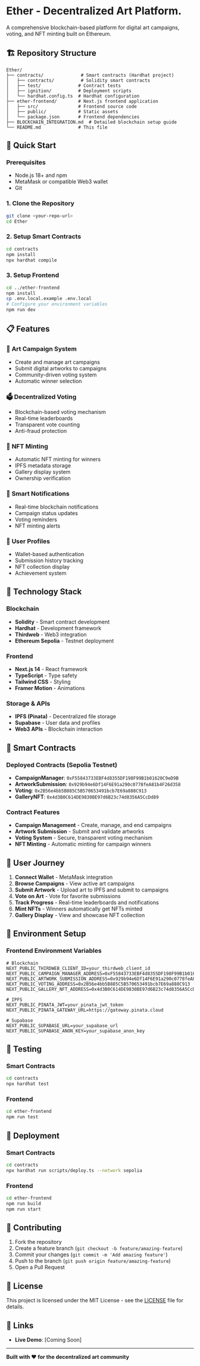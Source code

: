 # Ether - Decentralized Art Platform.

A comprehensive blockchain-based platform for digital art campaigns, voting, and NFT minting built on Ethereum.

## 🏗️ Repository Structure

```
Ether/
├── contracts/              # Smart contracts (Hardhat project)
│   ├── contracts/          # Solidity smart contracts
│   ├── test/              # Contract tests
│   ├── ignition/          # Deployment scripts
│   └── hardhat.config.ts  # Hardhat configuration
├── ether-frontend/        # Next.js frontend application
│   ├── src/               # Frontend source code
│   ├── public/            # Static assets
│   └── package.json       # Frontend dependencies
├── BLOCKCHAIN_INTEGRATION.md  # Detailed blockchain setup guide
└── README.md              # This file
```

## 🚀 Quick Start

### Prerequisites
- Node.js 18+ and npm
- MetaMask or compatible Web3 wallet
- Git

### 1. Clone the Repository
```bash
git clone <your-repo-url>
cd Ether
```

### 2. Setup Smart Contracts
```bash
cd contracts
npm install
npx hardhat compile
```

### 3. Setup Frontend
```bash
cd ../ether-frontend
npm install
cp .env.local.example .env.local
# Configure your environment variables
npm run dev
```

## 📋 Features

### 🎨 **Art Campaign System**
- Create and manage art campaigns
- Submit digital artworks to campaigns
- Community-driven voting system
- Automatic winner selection

### 🗳️ **Decentralized Voting**
- Blockchain-based voting mechanism
- Real-time leaderboards
- Transparent vote counting
- Anti-fraud protection

### 🎯 **NFT Minting**
- Automatic NFT minting for winners
- IPFS metadata storage
- Gallery display system
- Ownership verification

### 🔔 **Smart Notifications**
- Real-time blockchain notifications
- Campaign status updates
- Voting reminders
- NFT minting alerts

### 👤 **User Profiles**
- Wallet-based authentication
- Submission history tracking
- NFT collection display
- Achievement system

## 🔧 Technology Stack

### **Blockchain**
- **Solidity** - Smart contract development
- **Hardhat** - Development framework
- **Thirdweb** - Web3 integration
- **Ethereum Sepolia** - Testnet deployment

### **Frontend**
- **Next.js 14** - React framework
- **TypeScript** - Type safety
- **Tailwind CSS** - Styling
- **Framer Motion** - Animations

### **Storage & APIs**
- **IPFS (Pinata)** - Decentralized file storage
- **Supabase** - User data and profiles
- **Web3 APIs** - Blockchain interaction

## 📱 Smart Contracts

### **Deployed Contracts (Sepolia Testnet)**
- **CampaignManager**: `0xF55843733EBF4d8355DF198F99B1b01620C9eD9B`
- **ArtworkSubmission**: `0x929b94e6Df14F6E91a290c0778feA81b4F26d358`
- **Voting**: `0x2B56e4bb5B885C5B570653491bcb7E69a888C913`
- **GalleryNFT**: `0x4d3B0C614DE9830BE97d6B23c74d8356A5CcDd89`

### **Contract Features**
- **Campaign Management** - Create, manage, and end campaigns
- **Artwork Submission** - Submit and validate artworks
- **Voting System** - Secure, transparent voting mechanism
- **NFT Minting** - Automatic minting for campaign winners

## 🎯 User Journey

1. **Connect Wallet** - MetaMask integration
2. **Browse Campaigns** - View active art campaigns
3. **Submit Artwork** - Upload art to IPFS and submit to campaigns
4. **Vote on Art** - Vote for favorite submissions
5. **Track Progress** - Real-time leaderboards and notifications
6. **Mint NFTs** - Winners automatically get NFTs minted
7. **Gallery Display** - View and showcase NFT collection

## 🔐 Environment Setup

### **Frontend Environment Variables**
```env
# Blockchain
NEXT_PUBLIC_THIRDWEB_CLIENT_ID=your_thirdweb_client_id
NEXT_PUBLIC_CAMPAIGN_MANAGER_ADDRESS=0xF55843733EBF4d8355DF198F99B1b01620C9eD9B
NEXT_PUBLIC_ARTWORK_SUBMISSION_ADDRESS=0x929b94e6Df14F6E91a290c0778feA81b4F26d358
NEXT_PUBLIC_VOTING_ADDRESS=0x2B56e4bb5B885C5B570653491bcb7E69a888C913
NEXT_PUBLIC_GALLERY_NFT_ADDRESS=0x4d3B0C614DE9830BE97d6B23c74d8356A5CcDd89

# IPFS
NEXT_PUBLIC_PINATA_JWT=your_pinata_jwt_token
NEXT_PUBLIC_PINATA_GATEWAY_URL=https://gateway.pinata.cloud

# Supabase
NEXT_PUBLIC_SUPABASE_URL=your_supabase_url
NEXT_PUBLIC_SUPABASE_ANON_KEY=your_supabase_anon_key
```

## 🧪 Testing

### **Smart Contracts**
```bash
cd contracts
npx hardhat test
```

### **Frontend**
```bash
cd ether-frontend
npm run test
```

## 🚀 Deployment

### **Smart Contracts**
```bash
cd contracts
npx hardhat run scripts/deploy.ts --network sepolia
```

### **Frontend**
```bash
cd ether-frontend
npm run build
npm run start
```

## 🤝 Contributing

1. Fork the repository
2. Create a feature branch (`git checkout -b feature/amazing-feature`)
3. Commit your changes (`git commit -m 'Add amazing feature'`)
4. Push to the branch (`git push origin feature/amazing-feature`)
5. Open a Pull Request

## 📄 License

This project is licensed under the MIT License - see the [LICENSE](LICENSE) file for details.

## 🔗 Links

- **Live Demo**: [Coming Soon]
---

**Built with ❤️ for the decentralized art community**